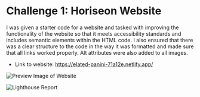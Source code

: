 ﻿# Challenge 1: Horiseon Website

I was given a starter code for a website and tasked with improving the functionality of the website so that it meets accessibility standards and includes semantic elements within the HTML code. I also ensured that there was a clear structure to the code in the way it was formatted and made sure that all links worked properly. Alt attributes were also added to all images. 

 - Link to website: https://elated-panini-71a12e.netlify.app/

![Preview Image of Website](https://elated-panini-71a12e.netlify.app/assets/images/preview.png)

![Lighthouse Report](https://elated-panini-71a12e.netlify.app/assets/images/lighthouse.png)

